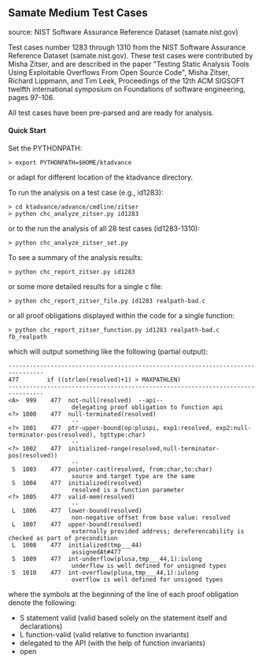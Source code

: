 ## Samate Medium Test Cases
source: NIST Software Assurance Reference Dataset (samate.nist.gov)

Test cases number 1283 through 1310 from the NIST Software Assurance Reference
Dataset (samate.nist.gov). These test cases were contributed by Misha Zitser,
and are described in the paper "Testing Static Analysis Tools Using
Exploitable Overflows From Open Source Code", Misha Zitser, Richard Lippmann,
and Tim Leek, Proceedings of the 12th ACM SIGSOFT twelfth international symposium
on Foundations of software engineering, pages 97-106.

All test cases have been pre-parsed and are ready for analysis.

#### Quick Start
Set the PYTHONPATH:
```
> export PYTHONPATH=$HOME/ktadvance
```
or adapt for different location of the ktadvance directory.

To run the analysis on a test case (e.g., id1283):
```
> cd ktadvance/advance/cmdline/zitser
> python chc_analyze_zitser.py id1283
```
or to the run the analysis of all 28 test cases (id1283-1310):
```
> python chc_analyze_zitser_set.py
```
To see a summary of the analysis results:
```
> python chc_report_zitser.py id1283
```
or some more detailed results for a single c file:
```
> python chc_report_zitser_file.py id1283 realpath-bad.c
```
or all proof obligations displayed within the code for a single
function:
```
> python chc_report_zitser_function.py id1283 realpath-bad.c fb_realpath
```
which will output something like the following (partial output):
```
--------------------------------------------------------------------------------
477        if ((strlen(resolved)+1) > MAXPATHLEN)
--------------------------------------------------------------------------------
<A>  999    477  not-null(resolved)  --api--
                  delegating proof obligation to function api
<?> 1000    477  null-terminated(resolved)
                  --
<?> 1001    477  ptr-upper-bound(op:pluspi, exp1:resolved, exp2:null-terminator-pos(resolved), tgttype:char)
                  --
<?> 1002    477  initialized-range(resolved,null-terminator-pos(resolved))
                  --
 S  1003    477  pointer-cast(resolved, from:char,to:char)
                  source and target type are the same
 S  1004    477  initialized(resolved)
                  resolved is a function parameter
<?> 1005    477  valid-mem(resolved) 
                  --
 L  1006    477  lower-bound(resolved)
                  non-negative offset from base value: resolved
 L  1007    477  upper-bound(resolved)
                  externally provided address; dereferencability is checked as part of precondition
 L  1008    477  initialized(tmp___44)
                  assignedAt#477
 S  1009    477  int-underflow(plusa,tmp___44,1):iulong
                  underflow is well defined for unsigned types
 S  1010    477  int-overflow(plusa,tmp___44,1):iulong
                  overflow is well defined for unsigned types
```
where the symbols at the beginning of the line of each proof obligation denote the following:
-  S  statement valid (valid based solely on the statement itself and declarations)
-  L  function-valid (valid relative to function invariants)
- <A> delegated to the API (with the help of function invariants)
- <?> open
